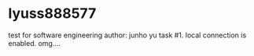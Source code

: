# lyuss888577
test for software engineering
author: junho yu
task #1. local connection is enabled.
omg....